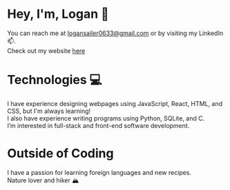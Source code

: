 # Hey, I'm, Logan 👋
You can reach me at logansailer0633@gmail.com or by visiting my LinkedIn 📫.\
Check out my website [here](https://logan-sailer.netlify.app/)

# Technologies 💻
I have experience designing webpages using JavaScript, React, HTML, and CSS, but I'm always learning!\
I also have experience writing programs using Python, SQLite, and C.\
I’m interested in full-stack and front-end software development.

# Outside of Coding
I have a passion for learning foreign languages and new recipes.\
Nature lover and hiker 🏔️
<!---
logansailer/logansailer is a ✨ special ✨ repository because its `README.md` (this file) appears on your GitHub profile.
You can click the Preview link to take a look at your changes.
--->
